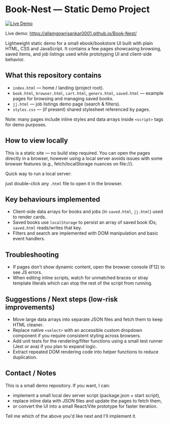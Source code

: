 # Book-Nest — Static Demo Project

[![Live Demo](https://img.shields.io/badge/demo-live-brightgreen)](https://allamgowrisankar0001.github.io/Book-Nest/)

Live demo: https://allamgowrisankar0001.github.io/Book-Nest/

Lightweight static demo for a small ebook/bookstore UI built with plain HTML, CSS and JavaScript. It contains a few pages showcasing browsing, saved items, and job listings used while prototyping UI and client-side behavior.

## What this repository contains

- `index.html` — home / landing (project root). 
- `book.html`, `browser.html`, `cart.html`, `geners.html`, `saved.html` — example pages for browsing and managing saved books.
- `jj.html` — job listings demo page (search & filters).
- `styles.css` — (if present) shared stylesheet referenced by pages.

Note: many pages include inline styles and data arrays inside `<script>` tags for demo purposes.

## How to view locally

This is a static site — no build step required. You can open the pages directly in a browser, however using a local server avoids issues with some browser features (e.g., fetch/localStorage nuances on file://).

Quick way to run a local server:

 just double-click any `.html` file to open it in the browser.

## Key behaviours implemented

- Client-side data arrays for books and jobs (in `saved.html`, `jj.html`) used to render cards.
- Saved books use `localStorage` to persist an array of saved book IDs; `saved.html` reads/writes that key.
- Filters and search are implemented with DOM manipulation and basic event handlers.

## Troubleshooting

- If pages don't show dynamic content, open the browser console (F12) to see JS errors.
- When editing inline scripts, watch for unmatched braces or stray template literals which can stop the rest of the script from running.

## Suggestions / Next steps (low-risk improvements)

- Move large data arrays into separate JSON files and fetch them to keep HTML cleaner.
- Replace native `<select>` with an accessible custom dropdown component if you require consistent styling across browsers.
- Add unit tests for the rendering/filter functions using a small test runner (Jest or ava) if you plan to expand logic.
- Extract repeated DOM rendering code into helper functions to reduce duplication.

## Contact / Notes

This is a small demo repository. If you want, I can:
- implement a small local dev server script (package.json + start script),
- replace inline data with JSON files and update the pages to fetch them,
- or convert the UI into a small React/Vite prototype for faster iteration.

Tell me which of the above you'd like next and I'll implement it.

